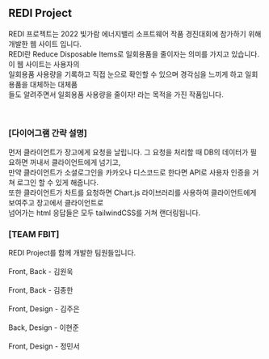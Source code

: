 ## **REDI Project**
REDI 프로젝트는 2022 빛가람 에너지밸리 소프트웨어 작품 경진대회에 참가하기 위해 개발한 웹 사이트 입니다.<br>
REDI란 Reduce Disposable Items로 일회용품을 줄이자는 의미를 가지고 있습니다. 이 웹 사이트는 사용자의 <br>
일회용품 사용량을 기록하고 직접 눈으로 확인할 수 있으며 경각심을 느끼게 하고 일회용품을 대체하는 대체품 <br>
들도 알려주면서 일회용품 사용량을 줄이자! 라는 목적을 가진 작품입니다.<br>

<br>

### **[다이어그램 간략 설명]**

먼저 클라이언트가 장고에게 요청을 날립니다. 그 요청을 처리할 때 DB의 데이터가 필요하면 꺼내서 클라이언트에게 넘기고,<br>
만약 클라이언트가 소셜로그인을 카카오나 디스코드로 한다면 API로 사용자 인증을 거쳐 로그인 할 수 있게 해줍니다.<br> 
또한 클라이언트가 차트를 요청하면 Chart.js 라이브러리를 사용하여 클라이언트에게 보여주고 장고에서 클라이언트로 <br> 
넘어가는 html 응답들은 모두 tailwindCSS를 거쳐 랜더링됩니다.

### **[TEAM FBIT]** <br>

REDI Project를 함께 개발한 팀원들입니다.<br><br>
Front, Back - 김원욱<br><br>
Front, Back - 김종한<br><br>
Front, Design - 김주은<br><br>
Back, Design - 이현준<br><br>
Front, Design - 정민서<br><br>
